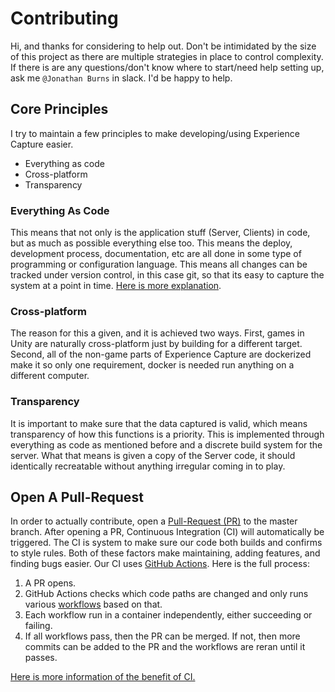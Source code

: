 # Contributing

Hi, and thanks for considering to help out. Don't be intimidated by the size of this project as there are multiple strategies in place to control complexity. If there is are any questions/don't know where to start/need help setting up, ask me `@Jonathan Burns` in slack. I'd be happy to help.

## Core Principles

I try to maintain a few principles to make developing/using Experience Capture easier.

- Everything as code
- Cross-platform
- Transparency

### Everything As Code

This means that not only is the application stuff (Server, Clients) in code, but as much as possible everything else too. This means the deploy, development process, documentation, etc are all done in some type of programming or configuration language. This means all changes can be tracked under version control, in this case git, so that its easy to capture the system at a point in time. [Here is more explanation](https://hackernoon.com/everything-as-code-explained-0ibg32a3).

### Cross-platform

The reason for this a given, and it is achieved two ways. First, games in Unity are naturally cross-platform just by building for a different target. Second, all of the non-game parts of Experience Capture are dockerized make it so only one requirement, docker is needed run anything on a different computer.

### Transparency

 It is important to make sure that the data captured is valid, which means transparency of how this functions is a priority. This is implemented through everything as code as mentioned before and a discrete build system for the server. What that means is given a copy of the Server code, it should identically recreatable without anything irregular coming in to play.

## Open A Pull-Request

In order to actually contribute, open a [Pull-Request (PR)](https://help.github.com/en/github/collaborating-with-issues-and-pull-requests/about-pull-requests) to the master branch. After opening a PR, Continuous Integration (CI) will automatically be triggered. The CI is system to make sure our code both builds and confirms to style rules. Both of these factors make maintaining, adding features, and finding bugs easier. Our CI uses [GitHub Actions](https://github.com/features/actions). Here is the full process:

1. A PR opens.
1. GitHub Actions checks which code paths are changed and only runs various [workflows](https://help.github.com/en/actions/automating-your-workflow-with-github-actions/configuring-a-workflow) based on that.
1. Each workflow run in a container independently, either succeeding or failing.
1. If all workflows pass, then the PR can be merged. If not, then more commits can be added to the PR and the workflows are reran until it passes.

[Here is more information of the benefit of CI.](https://martinfowler.com/articles/continuousIntegration.html)